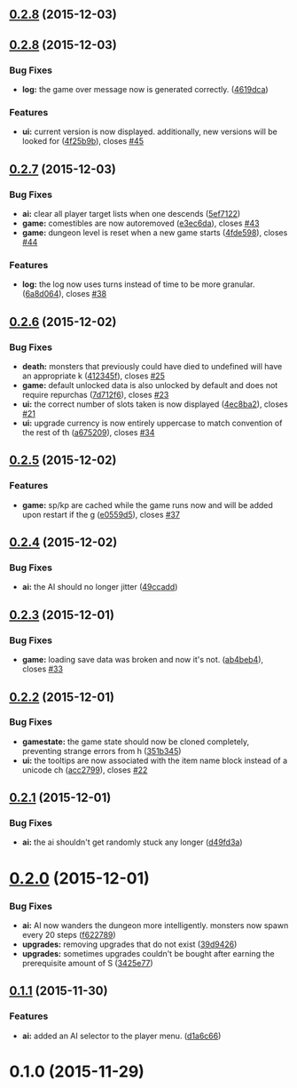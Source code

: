 <a name="0.2.8"></a>
## [0.2.8](https://github.com/seiyria/Roguathia/compare/0.2.8...v0.2.8) (2015-12-03)




<a name="0.2.8"></a>
## [0.2.8](https://github.com/seiyria/Roguathia/compare/0.2.7...0.2.8) (2015-12-03)


### Bug Fixes

* **log:** the game over message now is generated correctly. ([4619dca](https://github.com/seiyria/Roguathia/commit/4619dca))

### Features

* **ui:** current version is now displayed. additionally, new versions will be looked for  ([4f25b9b](https://github.com/seiyria/Roguathia/commit/4f25b9b)), closes [#45](https://github.com/seiyria/Roguathia/issues/45)



<a name="0.2.7"></a>
## [0.2.7](https://github.com/seiyria/Roguathia/compare/0.2.6...0.2.7) (2015-12-03)


### Bug Fixes

* **ai:** clear all player target lists when one descends ([5ef7122](https://github.com/seiyria/Roguathia/commit/5ef7122))
* **game:** comestibles are now autoremoved ([e3ec6da](https://github.com/seiyria/Roguathia/commit/e3ec6da)), closes [#43](https://github.com/seiyria/Roguathia/issues/43)
* **game:** dungeon level is reset when a new game starts ([4fde598](https://github.com/seiyria/Roguathia/commit/4fde598)), closes [#44](https://github.com/seiyria/Roguathia/issues/44)

### Features

* **log:** the log now uses turns instead of time to be more granular. ([6a8d064](https://github.com/seiyria/Roguathia/commit/6a8d064)), closes [#38](https://github.com/seiyria/Roguathia/issues/38)



<a name="0.2.6"></a>
## [0.2.6](https://github.com/seiyria/Roguathia/compare/0.2.5...0.2.6) (2015-12-02)


### Bug Fixes

* **death:** monsters that previously could have died to undefined will have an appropriate k ([412345f](https://github.com/seiyria/Roguathia/commit/412345f)), closes [#25](https://github.com/seiyria/Roguathia/issues/25)
* **game:** default unlocked data is also unlocked by default and does not require repurchas ([7d712f6](https://github.com/seiyria/Roguathia/commit/7d712f6)), closes [#23](https://github.com/seiyria/Roguathia/issues/23)
* **ui:** the correct number of slots taken is now displayed ([4ec8ba2](https://github.com/seiyria/Roguathia/commit/4ec8ba2)), closes [#21](https://github.com/seiyria/Roguathia/issues/21)
* **ui:** upgrade currency is now entirely uppercase to match convention of the rest of th ([a675209](https://github.com/seiyria/Roguathia/commit/a675209)), closes [#34](https://github.com/seiyria/Roguathia/issues/34)



<a name="0.2.5"></a>
## [0.2.5](https://github.com/seiyria/Roguathia/compare/0.2.4...0.2.5) (2015-12-02)


### Features

* **game:** sp/kp are cached while the game runs now and will be added upon restart if the g ([e0559d5](https://github.com/seiyria/Roguathia/commit/e0559d5)), closes [#37](https://github.com/seiyria/Roguathia/issues/37)



<a name="0.2.4"></a>
## [0.2.4](https://github.com/seiyria/Roguathia/compare/0.2.3...0.2.4) (2015-12-02)


### Bug Fixes

* **ai:** the AI should no longer jitter ([49ccadd](https://github.com/seiyria/Roguathia/commit/49ccadd))



<a name="0.2.3"></a>
## [0.2.3](https://github.com/seiyria/Roguathia/compare/0.2.2...0.2.3) (2015-12-01)


### Bug Fixes

* **game:** loading save data was broken and now it's not. ([ab4beb4](https://github.com/seiyria/Roguathia/commit/ab4beb4)), closes [#33](https://github.com/seiyria/Roguathia/issues/33)



<a name="0.2.2"></a>
## [0.2.2](https://github.com/seiyria/Roguathia/compare/0.2.1...0.2.2) (2015-12-01)


### Bug Fixes

* **gamestate:** the game state should now be cloned completely, preventing strange errors from h ([351b345](https://github.com/seiyria/Roguathia/commit/351b345))
* **ui:** the tooltips are now associated with the item name block instead of a unicode ch ([acc2799](https://github.com/seiyria/Roguathia/commit/acc2799)), closes [#22](https://github.com/seiyria/Roguathia/issues/22)



<a name="0.2.1"></a>
## [0.2.1](https://github.com/seiyria/Roguathia/compare/0.2.0...0.2.1) (2015-12-01)


### Bug Fixes

* **ai:** the ai shouldn't get randomly stuck any longer ([d49fd3a](https://github.com/seiyria/Roguathia/commit/d49fd3a))



<a name="0.2.0"></a>
# [0.2.0](https://github.com/seiyria/Roguathia/compare/0.1.1...0.2.0) (2015-12-01)


### Bug Fixes

* **ai:** AI now wanders the dungeon more intelligently. monsters now spawn every 20 steps ([f622789](https://github.com/seiyria/Roguathia/commit/f622789))
* **upgrades:** removing upgrades that do not exist ([39d9426](https://github.com/seiyria/Roguathia/commit/39d9426))
* **upgrades:** sometimes upgrades couldn't be bought after earning the prerequisite amount of S ([3425e77](https://github.com/seiyria/Roguathia/commit/3425e77))



<a name="0.1.1"></a>
## [0.1.1](https://github.com/seiyria/Roguathia/compare/0.1.0...0.1.1) (2015-11-30)


### Features

* **ai:** added an AI selector to the player menu. ([d1a6c66](https://github.com/seiyria/Roguathia/commit/d1a6c66))



<a name="0.1.0"></a>
# 0.1.0 (2015-11-29)




